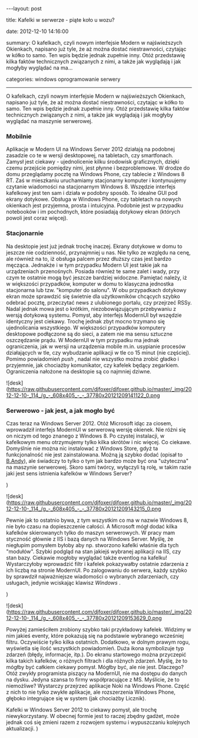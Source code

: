 ﻿---layout:     post
title:      Kafelki w serwerze - piąte koło u wozu?
date:       2012-12-10 14:16:00
summary:    O kafelkach, czyli nowym interfejsie Modern w najświeższych Okienkach, napisano już tyle, że aż można dostać niestrawności, czytając w kółko to samo. Ten wpis będzie jednak zupełnie inny. Otóż przedstawię kilka faktów technicznych związanych z nimi, a także jak wyglądają i jak mogłyby wyglądać na ma...
categories: windows oprogramowanie serwery
---



O kafelkach, czyli nowym interfejsie Modern w najświeższych Okienkach, napisano już tyle, że aż można dostać niestrawności, czytając w kółko to samo. Ten wpis będzie jednak zupełnie inny. Otóż przedstawię kilka faktów technicznych związanych z nimi, a także jak wyglądają i jak mogłyby wyglądać na maszynie serwerowej. 



### Mobilnie



Aplikacje w Modern UI na Windows Server 2012 działają na podobnej zasadzie co te w wersji desktopowej, na tabletach, czy smartfonach. Zamysł jest ciekawy - ujednolicenie kilku środowisk graficznych, dzięki czemu przejście pomiędzy nimi, jest płynne i bezproblemowe. W drodze do domu przeglądamy pocztę na Windows Phone, czy tablecie z Windows 8 RT. Zaś w mieszkaniu uruchamiamy stacjonarny komputer i kontynuujemy czytanie wiadomości na stacjonarnym Windows 8. Wszędzie interfejs kafelkowy jest ten sam i działa w podobny sposób. To idealne GUI pod ekrany dotykowe. Obsługa w Windows Phone, czy tabletach na nowych okienkach jest przyjemna, prosta i intuicyjna. Podobnie jest w przypadku notebooków i im pochodnych, które posiadają dotykowy ekran (których powoli jest coraz więcej). 



### Stacjonarnie



Na desktopie jest już jednak trochę inaczej. Ekrany dotykowe w domu to jeszcze nie codzienność, przynajmniej u nas. Nie tylko ze względu na cenę, ale również na to, iż obsługa palcem przez dłuższy czas jest bardzo męcząca.  Jednakże i w tym przypadku Modern UI jest takie jak na urządzeniach przenośnych. Posiada również te same zalet i wady, przy czym  te ostatnie mogą być jeszcze bardziej widoczne. Pamiętać należy, iż w większości przypadków, komputer w domu to klasyczna jednostka stacjonarna lub tzw. &quot;komputer do salonu&quot;. W obu przypadkach dotykowy ekran może sprawdzić się świetnie dla użytkowników chcących szybko odebrać pocztę, przeczytać news z ulubionego portalu, czy przejrzeć RSSy. Nadal jednak mowa jest o krótkim, niezobowiązującym przebywaniu z wersją dotykową systemu. Pomysł, aby interfejs ModernUI był wszędzie identyczny jest ciekawy. Trochę jednak zbyt mocno trzymano się ujednolicania wszystkiego. W większości przypadków komputery desktopowe podłączone są do sieci, a zatem nie ma sensu sztuczne oszczędzanie prądu. W ModernUI w tym przypadku ma jednak ograniczenia, jak w wersji na urządzenia mobile m.in. usypianie procesów działających w tle, czy wybudzanie aplikacji w tle co 15 minut (nie częściej). Pomimo powiadomień  *push* , nadal nie wszystko można zrobić gładko i przyjemnie, jak chociażby komunikator, czy kafelek będący zegarkiem. Ograniczenia nałożone na desktopie są  co najmniej dziwne.



![desk](https://raw.githubusercontent.com/djfoxer/djfoxer.github.io/master/_img/2012-12-10-_114_/g_-_608x405_-_-_37780x20121209141122_0.png






### Serwerowo - jak jest, a jak mogło być



Czas teraz na Windows Server 2012. Otóż Microsoft idąc za ciosem, wprowadził interfejs ModernUI w serwerową wersję okienek. Nie różni się on niczym od tego znanego z Windows 8. Po czystej instalacji, w kafelkowym menu otrzymujemy tylko kilka skrótów i nic więcej. Co ciekawe. Domyślnie nie można nic instalować z Windows Store, gdyż ta funkcjonalność nie jest zainstalowana. Możną ją szybko dodać (opisał to [B.Andy](http://www.dobreprogramy.pl/B.Andy/Howto-Windows-Server-Workstation,37579.html)), ale świadczy to tylko o tym jak bardzo może być ona &quot;użyteczna&quot; na maszynie serwerowej. Skoro sami twórcy, wyłączyli tą rolę, w takim razie jaki jest sens istnienia kafelków w Windows Server? 

)

![desk](https://raw.githubusercontent.com/djfoxer/djfoxer.github.io/master/_img/2012-12-10-_114_/g_-_608x405_-_-_37780x20121209143215_0.png



Pewnie jak to ostatnio bywa, z tym wszystkim co ma w nazwie Windows 8, nie było czasu na dopieszczenie całości. A Microsoft mógł dodać kilka kafelków skierowanych tylko do maszyn serwerowych. W pracy mam styczność głównie z IIS i bazą danych na Windows Server. Myślę, że niegłupim pomysłem byłoby aby np. stworzono kafelki właśnie dla tych &quot;modułów&quot;. Szybki podgląd na stan jakiejś wybranej aplikacji na IIS, czy stan bazy. Ciekawie mogłoby wyglądać także eventlog na kafelku! Wystarczyłoby wprowadzić filtr i kafelek pokazywałby ostatnie zdarzenia z ich liczbą na stronie ModernUI. Po zalogowaniu do serwera, każdy szybko by sprawdził najważniejsze wiadomości o wybranych zdarzeniach, czy usługach, jedynie wciskając klawisz  *Windows* .


)

![desk](https://raw.githubusercontent.com/djfoxer/djfoxer.github.io/master/_img/2012-12-10-_114_/g_-_608x405_-_-_37780x20121209153629_0.png



Powyżej zamieściłem zrobiony szybko taki przykładowy kafelek. Widzimy w nim jakieś eventy, które pokazują się na podstawie wybranego wcześniej filtru. Oczywiście tylko kilka ostatnich. Dodatkowo, w dolnym prawym rogu, wyświetla się ilość wszystkich powiadomień. Duża ikona symbolizuje typ zdarzeń (błędy, informacje, itp.). Do ekranu startowego można przyczepić kilka takich kafelków, o różnych filtrach i dla różnych zdarzeń. Myślę, że to mógłby być całkiem ciekawy pomysł. Mógłby być, ale nie jest. Dlaczego? Otóż zwykły programista piszący na ModernUI,  nie ma dostępu do danych na dysku. Jedyna szansa to firmy współpracujące z  MS. Myślicie, że to niemożliwe? Wystarczy przejrzeć aplikacje Noki na Windows Phone. Część z nich to nie tylko zwykłe aplikacje, ale rozszerzenia Windows Phone, głęboko integrujące się w system (jak chociażby Licznik). 

Kafelki w Windows Server 2012 to ciekawy pomysł, ale trochę niewykorzystany. W obecnej formie jest to raczej zbędny gadżet, może jednak coś się zmieni razem z rozwojem systemu i wypuszczaniu kolejnych aktualizacji. )